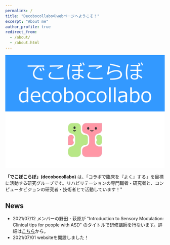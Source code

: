 ```yaml
---
permalink: /
title: "Decobocollaboのwebページへようこそ！"
excerpt: "About me"
author_profile: true
redirect_from: 
  - /about/
  - /about.html
---
```


<img src="../images/topimage.png" title="Naoto Ienaga">

**「でこぼこらぼ」(decobocollabo)** は、「コラボで臨床を『よく』する」を目標に活動する研究グループです。リハビリテーションの専門職者・研究者と、コンピュータビジョンの研究者・技術者とで活動しています！"

News
------
- 2021/07/12 メンバーの野田・萩原が "Introduction to Sensory Modulation: Clinical tips for people with ASD" のタイトルで研修講師を行ないます。詳細は[こちら](https://twitter.com/OkitaYuho/status/1412392652901797889?s=20)から。
- 2021/07/01 websiteを開設しました！


